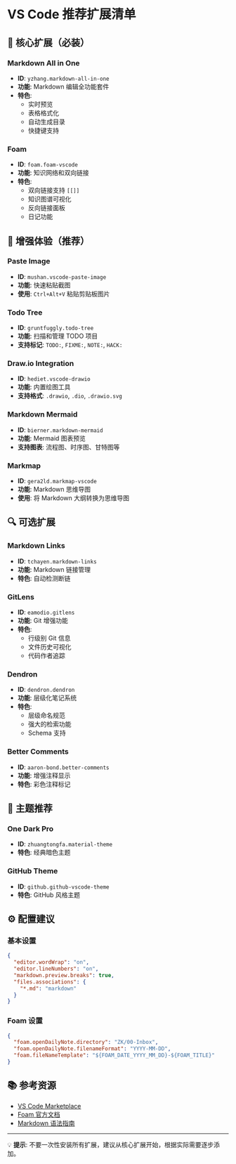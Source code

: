 # VS Code 推荐扩展清单

## 🔧 核心扩展（必装）

### Markdown All in One
- **ID**: `yzhang.markdown-all-in-one`
- **功能**: Markdown 编辑全功能套件
- **特色**: 
  - 实时预览
  - 表格格式化
  - 自动生成目录
  - 快捷键支持

### Foam
- **ID**: `foam.foam-vscode`
- **功能**: 知识网络和双向链接
- **特色**:
  - 双向链接支持 `[[]]`
  - 知识图谱可视化
  - 反向链接面板
  - 日记功能
  
## 🎨 增强体验（推荐）

### Paste Image
- **ID**: `mushan.vscode-paste-image`
- **功能**: 快速粘贴截图
- **使用**: `Ctrl+Alt+V` 粘贴剪贴板图片

### Todo Tree
- **ID**: `gruntfuggly.todo-tree`
- **功能**: 扫描和管理 TODO 项目
- **支持标记**: `TODO:`, `FIXME:`, `NOTE:`, `HACK:`

### Draw.io Integration
- **ID**: `hediet.vscode-drawio`
- **功能**: 内置绘图工具
- **支持格式**: `.drawio`, `.dio`, `.drawio.svg`

### Markdown Mermaid
- **ID**: `bierner.markdown-mermaid`
- **功能**: Mermaid 图表预览
- **支持图表**: 流程图、时序图、甘特图等

### Markmap
- **ID**: `gera2ld.markmap-vscode`
- **功能**: Markdown 思维导图
- **使用**: 将 Markdown 大纲转换为思维导图

## 🔍 可选扩展

### Markdown Links
- **ID**: `tchayen.markdown-links`
- **功能**: Markdown 链接管理
- **特色**: 自动检测断链

### GitLens
- **ID**: `eamodio.gitlens`
- **功能**: Git 增强功能
- **特色**: 
  - 行级别 Git 信息
  - 文件历史可视化
  - 代码作者追踪

### Dendron
- **ID**: `dendron.dendron`
- **功能**: 层级化笔记系统
- **特色**:
  - 层级命名规范
  - 强大的检索功能
  - Schema 支持

### Better Comments
- **ID**: `aaron-bond.better-comments`
- **功能**: 增强注释显示
- **特色**: 彩色注释标记

## 📝 主题推荐

### One Dark Pro
- **ID**: `zhuangtongfa.material-theme`
- **特色**: 经典暗色主题

### GitHub Theme
- **ID**: `github.github-vscode-theme`
- **特色**: GitHub 风格主题

## ⚙️ 配置建议

### 基本设置
```json
{
  "editor.wordWrap": "on",
  "editor.lineNumbers": "on",
  "markdown.preview.breaks": true,
  "files.associations": {
    "*.md": "markdown"
  }
}
```

### Foam 设置
```json
{
  "foam.openDailyNote.directory": "ZK/00-Inbox",
  "foam.openDailyNote.filenameFormat": "YYYY-MM-DD",
  "foam.fileNameTemplate": "${FOAM_DATE_YYYY_MM_DD}-${FOAM_TITLE}"
}
```

## 📚 参考资源

- [VS Code Marketplace](https://marketplace.visualstudio.com/)
- [Foam 官方文档](https://foambubble.github.io/foam/)
- [Markdown 语法指南](https://www.markdownguide.org/)

---

💡 **提示**: 不要一次性安装所有扩展，建议从核心扩展开始，根据实际需要逐步添加。 